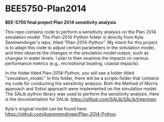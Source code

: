 # BEE5750-Plan2014
**BEE-5750 final project Plan 2014 sensitivity analysis**

This repo contains code to perform a sensitivity analysis on the Plan 2014 simulation model. The Plan-2014-Python folder is directly from Kyla Semmendinger's repo, titled "Plan-2014-Python". My intent for this project is to adapt this code to adjust certain parameters in the simulation model, and then observe the changes in the simulation model output, such as changes in water levels. I plan to then examine the impacts on various performance metrics (e.g., recreational boating, coastal impacts). 

In the folder titled Plan-2014-Python, you will see a folder titled "simulation_model." In this folder, there will be a scripts folder that contains my code for conducting the sensitivity analysis. Both the Method of Morris approach and Sobol approach were implemented on the simulation model. The SALib python library was used to perform the sensitivity analysis. Here is the documentation for SALib: https://github.com/SALib/SALib/tree/main 

Kyla's original model can be found here: https://github.com/ksemmendinger/Plan-2014-Python
